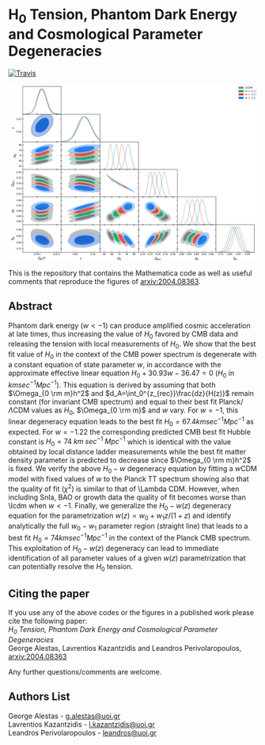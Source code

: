 # H<sub>0</sub> Tension, Phantom Dark Energy and Cosmological Parameter Degeneracies

[![Travis](https://img.shields.io/badge/language-Mathematica-green.svg)]()

<p align="center">
<img src="preview.png" width="900" title="preview" />
</p>

This is the repository that contains the Mathematica code as well as useful comments that reproduce the figures of [arxiv:2004.08363](https://arxiv.org/pdf/2004.08363.pdf).

## Abstract 
Phantom dark energy ($w<-1$) can produce amplified cosmic acceleration at late times, thus increasing the value of $H_0$ favored by CMB data and releasing the tension with local measurements of $H_0$. We show that the best fit value of $H_0$ in the context of the CMB power spectrum is degenerate with a constant equation of state parameter $w$,  in accordance with the approximate effective linear equation $H_0 + 30.93 w - 36.47 = 0$  ($H_0$ in $km sec^{-1} Mpc^{-1}$). This equation is derived by assuming that both $\Omega_{0 \rm m}h^2$ and $d_A=\int_0^{z_{rec}}\frac{dz}{H(z)}$ remain constant (for invariant CMB spectrum) and equal to their best fit Planck/$\Lambda$CDM values as $H_0$, $\Omega_{0 \rm m}$ and $w$ vary.  For $w=-1$, this linear degeneracy equation leads to the best fit  $H_0=67.4 km sec^{-1} Mpc^{-1}$ as expected. For $w=-1.22$ the corresponding predicted CMB best fit Hubble constant is  $H_0=74 \; km \; sec^{-1} \; Mpc^{-1}$  which is identical with the value obtained  by local distance ladder measurements while the best fit matter density parameter is predicted to decrease since $\Omega_{0 \rm m}h^2$ is fixed.  We verify the above $H_0-w$ degeneracy equation by fitting a $w$CDM model with fixed values of $w$ to the Planck TT spectrum showing also that the quality of fit ($\chi^2$) is similar to that of \Lambda CDM. However, when including SnIa, BAO or growth data the quality of fit becomes worse than \lcdm when $w< -1$. Finally, we generalize the $H_0-w(z)$ degeneracy equation for the parametrization $w(z)=w_0+w_1  z/(1+z)$ and identify analytically the full $w_0-w_1$ parameter region (straight line) that leads to a best fit  $H_0=74 km  sec^{-1}  Mpc^{-1}$ in the context of the Planck CMB spectrum. This exploitation of $H_0-w(z)$ degeneracy can lead to immediate identification of all parameter values of a given $w(z)$ parametrization that can potentially resolve the $H_0$ tension.


## Citing the paper 
If you use any of the above codes or the figures in a published work please cite the following paper:
<br>*H<sub>0</sub> Tension, Phantom Dark Energy and Cosmological Parameter Degeneracies*
<br>George Alestas, Lavrentios Kazantzidis and Leandros Perivolaropoulos, [arxiv:2004.08363](https://arxiv.org/pdf/2004.08363.pdf)

Any further questions/comments are welcome.


## Authors List
George Alestas - <g.alestas@uoi.gr>
<br>Lavrentios Kazantzidis - <l.kazantzidis@uoi.gr>
<br>Leandros Perivolaropoulos - <leandros@uoi.gr>
